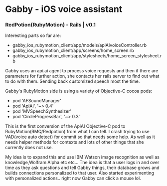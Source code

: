 # Gabby - iOS voice assistant
### RedPotion(RubyMotion) - Rails | v0.1

<p>Interesting parts so far are:</p>
<ul>
<li>gabby_ios_rubymotion_client/app/models/apiAIvoiceController.rb</li>
<li>gabby_ios_rubymotion_client/app/screens/home_screen.rb</li>
<li>gabby_ios_rubymotion_client/app/stylesheets/home_screen_stylesheet.rb</li>
</ul>

<p>Gabby uses an api.ai agent to process voice requests and then if there
are parameters for further action, she contacts her rails server to
find out what to do with them. Sending back customized speech most the time.</p>

<p>Gabby's RubyMotion side is using a variety of Objective-C cocoa pods:</p>
<ul>
<li>pod 'AFSoundManager'</li>
<li>pod 'ApiAI', '~> 0.4'</li>
<li>pod 'MVSpeechSynthesizer'</li>
<li>pod 'CircleProgressBar', '~> 0.3'</li>
</ul>
This is the first conversion of the ApiAI Objective-C pod to RubyMotion(RMQ/Redpotion) from
what I can tell. I crash trying to use VAD(voice auto detect) for commit so
that needs some help. As well as it needs helper methods for contexts and
lots of other things that she currently does not use.

<p>My idea is to expand this and use IBM Watson image recognition as well
as knowledge,Wolfram Alpha etc etc... The idea is that a user logs
in and over time as they ask questions and tell Gabby things, their database grows and builds
connections personalized to that user. Also started experimenting with
personalized actions.. right now Gabby can click a mouse lol.</p>
